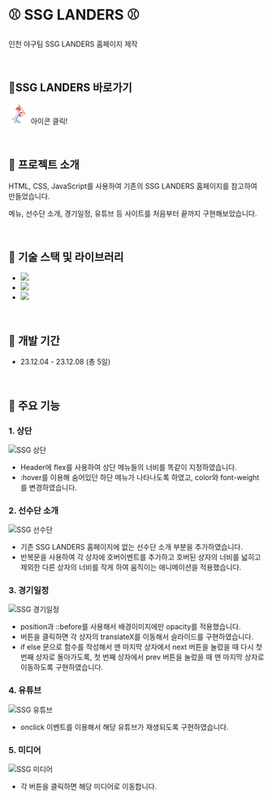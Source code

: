 # &#9918; SSG LANDERS &#9918;

인천 야구팀 SSG LANDERS 홈페이지 제작

<br>


## &#128204;SSG LANDERS 바로가기

[<img src="./SSG-icon.png" width="40" height="40">](https://soyeon1221.github.io/SSG-LANDERS) 아이콘 클릭!

<br>


## &#128204; 프로젝트 소개

HTML, CSS, JavaScript를 사용하여 기존의 SSG LANDERS 홈페이지를 참고하여 만들었습니다.

메뉴, 선수단 소개, 경기일정, 유튜브 등 사이트를 처음부터 끝까지 구현해보았습니다. 

<br>


## &#128204; 기술 스택 및 라이브러리

- <img src="https://img.shields.io/badge/JavaScript-ECD53F?style=flat-square&logo=JavaScript&logoColor=white"/>
- <img src="https://img.shields.io/badge/HTML5-F46D01?style=flat-square&logo=HTML5&logoColor=white"/>
- <img src="https://img.shields.io/badge/CSS3-2490D7?style=flat-square&logo=CSS3&logoColor=white"/>

<br>


## &#128204; 개발 기간

- 23.12.04 - 23.12.08 (총 5일)

<br>


## &#128204; 주요 기능

### 1. 상단
![SSG 상단](https://github.com/soyeon1221/SSG-LANDERS/assets/121142418/ef44840c-186c-46ed-a4a6-446439e7a259)
- Header에 flex를 사용하여 상단 메뉴들의 너비를 똑같이 지정하였습니다.
- :hover를 이용해 숨어있던 하단 메뉴가 나타나도록 하였고, color와 font-weight를 변경하였습니다.

### 2. 선수단 소개
![SSG 선수단](https://github.com/soyeon1221/SSG-LANDERS/assets/121142418/cbb9506b-52eb-4c92-8537-5a4cea817df7)
- 기존 SSG LANDERS 홈페이지에 없는 선수단 소개 부분을 추가하였습니다.
- 반복문을 사용하여 각 상자에 호버이벤트를 추가하고 호버된 상자의 너비를 넓히고 제외한 다른 상자의 너비를 작게 하여 움직이는 애니메이션을 적용했습니다.

### 3. 경기일정
![SSG 경기일정](https://github.com/soyeon1221/SSG-LANDERS/assets/121142418/1b9c9668-5e94-4cd0-82a0-f17f15e4149e)
- position과 ::before를 사용해서 배경이미지에만 opacity를 적용했습니다.
- 버튼을 클릭하면 각 상자의 translateX를 이동해서 슬라이드를 구현하였습니다.
- if else 문으로 함수를 작성해서 맨 마지막 상자에서 next 버튼을 눌렀을 때 다시 첫 번째 상자로 돌아가도록, 첫 번째 상자에서 prev 버튼을 눌렀을 때 맨 마지막 상자로 이동하도록 구현하였습니다.

### 4. 유튜브
![SSG 유튜브](https://github.com/soyeon1221/SSG-LANDERS/assets/121142418/48283e83-ca0a-4627-8759-dfc901055dcd)
- onclick 이벤트를 이용해서 해당 유튜브가 재생되도록 구현하였습니다.

### 5. 미디어
![SSG 미디어](https://github.com/soyeon1221/SSG-LANDERS/assets/121142418/4c7195b4-9c86-4130-bac6-cd8aa59c0aee)
- 각 버튼을 클릭하면 해당 미디어로 이동합니다.

